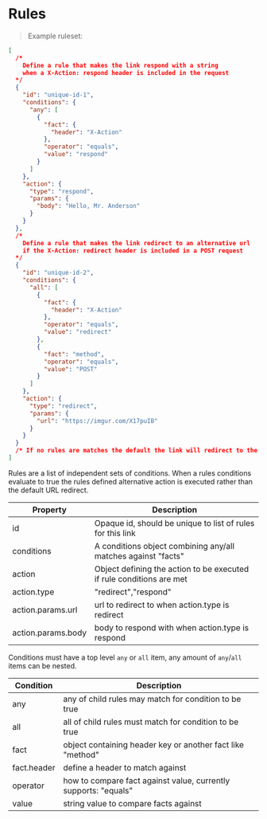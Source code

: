 # Rules

> Example ruleset:

```json
[
  /*
    Define a rule that makes the link respond with a string
    when a X-Action: respond header is included in the request
  */
  {
    "id": "unique-id-1",
    "conditions": {
      "any": [
        {
          "fact": {
            "header": "X-Action"
          },
          "operator": "equals",
          "value": "respond"
        }
      ]
    },
    "action": {
      "type": "respond",
      "params": {
        "body": "Hello, Mr. Anderson"
      }
    }
  },
  /*
    Define a rule that makes the link redirect to an alternative url
    if the X-Action: redirect header is included in a POST request
  */
  {
    "id": "unique-id-2",
    "conditions": {
      "all": [
        {
          "fact": {
            "header": "X-Action"
          },
          "operator": "equals",
          "value": "redirect"
        },
        {
          "fact": "method",
          "operator": "equals",
          "value": "POST"
        }
      ]
    },
    "action": {
      "type": "redirect",
      "params": {
        "url": "https://imgur.com/X17puIB"
      }
    }
  }
  /* If no rules are matches the default the link will redirect to the default url */
]
```

Rules are a list of independent sets of conditions. When a rules conditions evaluate to true the rules defined alternative action is executed rather than the default URL redirect.

Property | Description
-------- | -----------
id | Opaque id, should be unique to list of rules for this link
conditions | A conditions object combining any/all matches against "facts"
action | Object defining the action to be executed if rule conditions are met
action.type | "redirect","respond"
action.params.url | url to redirect to when action.type is redirect
action.params.body | body to respond with when action.type is respond

Conditions must have a top level `any` or `all` item, any amount of `any`/`all` items can be nested.

Condition | Description
--------- | -----------
any | any of child rules may match for condition to be true
all | all of child rules must match for condition to be true
fact | object containing header key or another fact like "method"
fact.header | define a header to match against
operator | how to compare fact against value, currently supports: "equals"
value | string value to compare facts against
